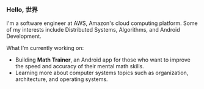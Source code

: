 ### Hello, 世界

I'm a software engineer at AWS, Amazon's cloud computing platform. Some of my interests include Distributed Systems, Algorithms, and Android Development.

<!--
**mage618/mage618** is a ✨ _special_ ✨ repository because its `README.md` (this file) appears on your GitHub profile.

Here are some ideas to get you started:

- 🔭 I’m currently working on ...
- 🌱 I’m currently learning ...
- 👯 I’m looking to collaborate on ...
- 🤔 I’m looking for help with ...
- 💬 Ask me about ...
- 📫 How to reach me: ...
- 😄 Pronouns: ...
- ⚡ Fun fact: ...
-->
What I’m currently working on:
- Building **Math Trainer**, an Android app for those who want to improve the speed and accuracy of their mental math skills.
- Learning more about computer systems topics such as organization, architecture, and operating systems.
